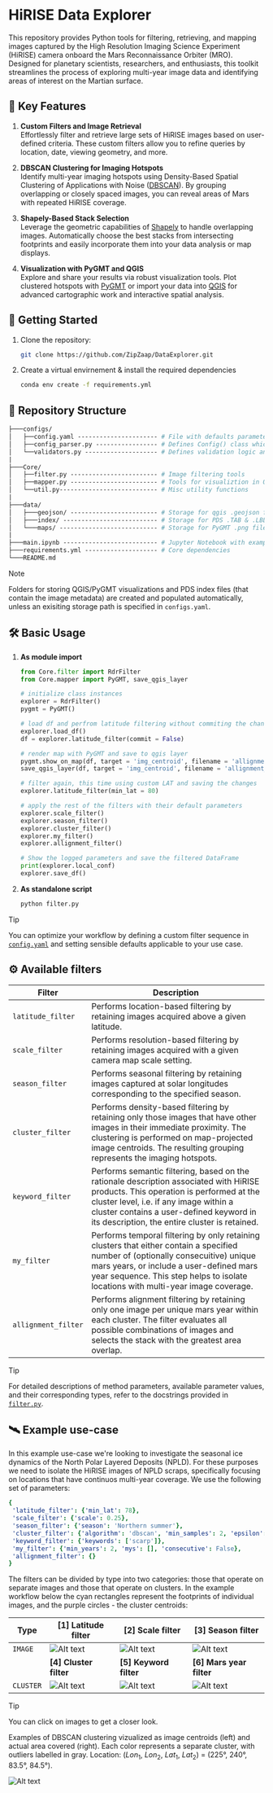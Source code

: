 # HiRISE Data Explorer

This repository provides Python tools for filtering, retrieving, and mapping images captured by the High Resolution Imaging Science Experiment (HiRISE) camera onboard the Mars Reconnaissance Orbiter (MRO). Designed for planetary scientists, researchers, and enthusiasts, this toolkit streamlines the process of exploring multi-year image data and identifying areas of interest on the Martian surface.

## :key: Key Features

1. **Custom Filters and Image Retrieval**  
   Effortlessly filter and retrieve large sets of HiRISE images based on user-defined criteria. These custom filters allow you to refine queries by location, date, viewing geometry, and more.

2. **DBSCAN Clustering for Imaging Hotspots**  
   Identify multi-year imaging hotspots using Density-Based Spatial Clustering of Applications with Noise ([DBSCAN](https://github.com/wangyiqiu/dbscan-python)). By grouping overlapping or closely spaced images, you can reveal areas of Mars with repeated HiRISE coverage.

3. **Shapely-Based Stack Selection**  
   Leverage the geometric capabilities of [Shapely](https://shapely.readthedocs.io/) to handle overlapping images. Automatically choose the best stacks from intersecting footprints and easily incorporate them into your data analysis or map displays.

4. **Visualization with PyGMT and QGIS**  
   Explore and share your results via robust visualization tools. Plot clustered hotspots with [PyGMT](https://www.pygmt.org/) or import your data into [QGIS](https://qgis.org/) for advanced cartographic work and interactive spatial analysis.

## :rocket: Getting Started

1. Clone the repository:

    ```bash
    git clone https://github.com/ZipZaap/DataExplorer.git
    ```

2. Create a virtual envirnement & install the required dependencies

    ```bash
    conda env create -f requirements.yml
    ```

## :open_file_folder: Repository Structure

```graphql
├───configs/
│   ├──config.yaml ---------------------- # File with defaults parameters
│   ├──config_parser.py ----------------- # Defines Config() class which stores the defaults
│   └──validators.py -------------------- # Defines validation logic and logging behavior
|
├───Core/
│   ├──filter.py ------------------------ # Image filtering tools
│   ├──mapper.py ------------------------ # Tools for visualiztion in QGIS/PyGMT
│   └──util.py--------------------------- # Misc utility functions
|
├───data/
│   ├───geojson/ ------------------------ # Storage for qgis .geojson files
│   ├───index/ -------------------------- # Storage for PDS .TAB & .LBL files
│   └───maps/ --------------------------- # Storage for PyGMT .png files
|
├───main.ipynb -------------------------- # Jupyter Notebook with examples
├───requirements.yml -------------------- # Core dependencies
└───README.md
```

> [!NOTE]
> Folders for storing QGIS/PyGMT visualizations and PDS index files (that contain the image metadata) are created and populated automatically, unless an exisiting storage path is specified in `configs.yaml`.

## :hammer_and_wrench: Basic Usage

1. **As module import**

    ```python
    from Core.filter import RdrFilter
    from Core.mapper import PyGMT, save_qgis_layer

    # initialize class instances
    explorer = RdrFilter()
    pygmt = PyGMT()

    # load df and perfrom latitude filtering without commiting the changes
    explorer.load_df()
    df = explorer.latitude_filter(commit = False)

    # render map with PyGMT and save to qgis layer
    pygmt.show_on_map(df, target = 'img_centroid', filename = 'allignment_flt')
    save_qgis_layer(df, target = 'img_centroid', filename = 'allignment_flt')

    # filter again, this time using custom LAT and saving the changes
    explorer.latitude_filter(min_lat = 80)

    # apply the rest of the filters with their default parameters
    explorer.scale_filter()
    explorer.season_filter()
    explorer.cluster_filter()
    explorer.my_filter()
    explorer.allignment_filter()

    # Show the logged parameters and save the filtered DataFrame
    print(explorer.local_conf)
    explorer.save_df()
    ```

2. **As standalone script**

    ```bash
    python filter.py
    ```

> [!TIP]
> You can optimize your workflow by defining a custom filter sequence in [`config.yaml`](configs/config.yaml) and setting sensible defaults applicable to your use case.

## :gear: Available filters

| Filter | Description |
| --- | --- |
| `latitude_filter` | Performs location-based filtering by retaining images acquired above a given latitude.|
| `scale_filter` | Performs resolution-based filtering by retaining images acquired with a given camera map scale setting. |
| `season_filter` | Performs seasonal filtering by retaining images captured at solar longitudes corresponding to the specified season. |
| `cluster_filter` | Performs density-based filtering by retaining only those images that have other images in their immediate proximity. The clustering is performed on map-projected image centroids. The resulting grouping represents the imaging hotspots.|
| `keyword_filter` | Performs semantic filtering, based on the rationale description associated with HiRISE products. This operation is performed at the cluster level, i.e. if any image within a cluster contains a user-defined keyword in its description, the entire cluster is retained.|
| `my_filter` | Performs temporal filtering by only retaining clusters that either contain a specified number of (optionally consecuitive) unique mars years, or include a user-defined mars year sequence. This step helps to isolate locations with multi-year image coverage. |
| `allignment_filter` | Performs alignment filtering by retaining only one image per unique mars year within each cluster. The filter evaluates all possible combinations of images and selects the stack with the greatest area overlap. |

> [!TIP]
> For detailed descriptions of method parameters, available parameter values, and their corresponding types, refer to the docstrings provided in [`filter.py`](Core/filter.py).

## :artificial_satellite: Example use-case

In this example use-case we're looking to investigate the seasonal ice dynamics of the North Polar Layered Deposits (NPLD). For these purposes we need to isolate the HiRISE images of NPLD scraps, specifically focusing on locations that have continuos multi-year coverage. We use the following set of parameters:

```yaml
{
 'latitude_filter': {'min_lat': 78},
 'scale_filter': {'scale': 0.25},
 'season_filter': {'season': 'Northern summer'},
 'cluster_filter': {'algorithm': 'dbscan', 'min_samples': 2, 'epsilon': 2000},
 'keyword_filter': {'keywords': ['scarp']},
 'my_filter': {'min_years': 2, 'mys': [], 'consecutive': False},
 'allignment_filter': {}
}
```

The filters can be divided by type into two categories: those that operate on separate images and those that operate on clusters. In the example workflow below the cyan rectangles represent the footprints of individual images, and the purple circles - the cluster centroids:

| Type | [1] Latitude filter | [2] Scale filter | [3] Season filter | 
| --- | --- | --- | --- |
|`IMAGE`| ![Alt text](figures/latitude_flt.png "image title") | ![Alt text](figures/scale_flt.png "image title") | ![Alt text](figures/season_flt.png "image title") |
|| **[4] Cluster filter** | **[5] Keyword filter** | **[6] Mars year filter**  |
|`CLUSTER`| ![Alt text](figures/cluster_flt.png "image title") | ![Alt text](figures/keyword_flt.png "image title") | ![Alt text](figures/my_flt.png "image title") |

> [!TIP]
> You can click on images to get a closer look.

Examples of DBSCAN clustering vizualized as image centroids (left) and actual area covered (right). Each color represents a separate cluster, with outliers labelled in gray. Location: (*Lon*<sub>1</sub>, *Lon*<sub>2</sub>, *Lat*<sub>1</sub>, *Lat*<sub>2</sub>) = (225&deg;, 240&deg;, 83.5&deg;, 84.5&deg;).

![Alt text](figures/clusters_sector.png "image title")



<!-- <details>
<summary> Latitude filter </summary>

<img align="left" width="238" height="238" src="figures/latitude_flt.png">

**Code:**

```python
# test run to generate PyGMT map
df = explorer.latitude_filter(min_lat=78, commit=False)
pygmt.show_on_map(df, target='img_rectangle')
```

**Output:**

```text
LATITUDE FILTER ............. 5904 images
```

</details>

<details>
<summary> Scale filter </summary>

<img align="left" width="238" height="238" src="figures/scale_flt.png">

**Code:**

```python
# test run to generate PyGMT map
df=explorer.scale_filter(scale=0.25, commit=False)
pygmt.show_on_map(df, target='img_rectangle')
```

**Output:**

```text
SCALE FILTER ................ 3699 images
```

</details>

<details>
<summary> Season filter </summary>

<img align="left" width="238" height="238" src="figures/season_flt.png">

**Code:**

```python
# test run to generate PyGMT map
df=explorer.season_filter(season='Northern summer', commit=False)
pygmt.show_on_map(df, target='img_rectangle')
```

**Output:**

```text
SEASON FILTER ................ 2081 images
```

</details>

<details>
<summary> Cluster filter </summary>

<img align="left" width="238" height="238" src="figures/cluster_flt.png">

**Code:**

```python
# test run to generate PyGMT map
df=explorer.cluster_filter(min_samples=2, epsilon=2000, commit=False)
pygmt.show_on_map(df, target='img_rectangle')
```

**Output:**

```text
CLUSTER FILTER ................ 1503 images
```

---

![Alt text](figures/clusters_sector.png "image title")

Examples of DBSCAN clustering vizualized as image centroids (left) and actual area covered (right). Each color represents a separate cluster, with outliers labelled in gray. Location: (*Lon*<sub>1</sub>, *Lon*<sub>2</sub>, *Lat*<sub>1</sub>, *Lat*<sub>2</sub>) = (225&deg;, 240&deg;, 83.5&deg;, 84.5&deg;).

</details>

<details>
<summary> Keyword filter </summary>

<img align="left" width="238" height="238" src="figures/keyword_flt.png">

**Code:**

```python
# test run to generate PyGMT map
df = explorer.keyword_filter(keywords=['scarp'], commit = False)
pygmt.show_on_map(df, target='img_rectangle')
```

**Output:**

```text
KEYWORD FILTER ................ 354 images
```

</details>

<details>
<summary> Mars Year filter </summary>

<img align="left" width="238" height="238" src="figures/my_flt.png">

**Code:**

```python
# test run to generate PyGMT map
df = explorer.my_filter(min_years=2, consecuitive=False, commit=False)
pygmt.show_on_map(df, target='img_rectangle')
```

**Output:**

```text
MY FILTER ................ 334 images
```

</details>

<details>
<summary> Allignment filter </summary>

<img align="left" width="238" height="238" src="figures/allignment_flt.png">

**Code:**

```python
# test run to generate PyGMT map
df = explorer.allignment_filter(commit=False)
pygmt.show_on_map(df, target='img_rectangle')
```

**Output:**

```text
ALLIGNMENT FILTER ................ 203 images
```

</details> -->

<!-- ### Filter sequence

<details>
<summary> Latitude filter </summary>

<img align="left" width="282" height="282" src="figures/latitude_flt.png">

We use image corner coordinates to discard products acquired below `min_lat = 78`. Only the single-channel RED images are considered here.

**Code:**

```python
df = explorer.latitude_filter(commit = False)
pygmt.show_on_map(df, target = 'img_rectangle')
```

**Output:**

```text
LATITUDE FILTER ............. 5904 images
```

</details>

<details>
<summary> Scale filter </summary>

<img align="left" width="282" height="282" src="figures/scale_flt.png">

HiRISE dataset contains images with resolutions of `1`, `0.5` or `0.25` meters/pxl. We set `scale = 0.25` to keep only the high-res products.

**Code:**

```python
df = explorer.scale_filter(commit = False)
pygmt.show_on_map(df, target = 'img_rectangle')
```

**Output:**

```text
SCALE FILTER ................ 3699 images
```

</details>

<details>
<summary> Season filter </summary>

<img align="left" width="282" height="282" src="figures/season_flt.png">

Using solar longitude we can define 4 distinct seasons for Southern and Northern hemispheres. Here we set `season = 'Northern Summer'`.

**Code:**

```python
df = explorer.season_filter(commit = False)
pygmt.show_on_map(df, target = 'img_rectangle')
```

**Output:**

```text
SEASON FILTER ................ 2081 images
```

</details>

<details>
<summary> Cluster filter </summary>

<img align="left" width="282" height="282" src="figures/cluster_flt.png">

We perform density clustering of image centroids to identify areas with consistent coverage and discard outliers.

**Code:**

```python
df = explorer.cluster_filter(commit = False)
pygmt.show_on_map(df, target = 'img_rectangle')
```

**Output:**

```text
CLUSTER FILTER ................ 1503 images
```

![Alt text](figures/clusters_sector.png "image title")

Examples of DBSCAN clustering vizualized as image centroids (left) and actual area covered (right). Each color represents a separate cluster, with outliers labelled in gray. Location: (*Lon*<sub>1</sub>, *Lon*<sub>2</sub>, *Lat*<sub>1</sub>, *Lat*<sub>2</sub>) = (225&deg;, 240&deg;, 83.5&deg;, 84.5&deg;).

</details>

<details>
<summary> Keyword filter </summary>

<img align="left" width="282" height="282" src="figures/keyword_flt.png">

We use rationale description (provided by HiRISE team), to further refine our selection. Here we set `keywords = ['scarp']`.

**Code:**

```python
df = explorer.keyword_filter(commit = False)
pygmt.show_on_map(df, target = 'img_rectangle')
```

**Output:**

```text
KEYWORD FILTER ................ 354 images
```

</details>

<details>
<summary> Mars Year filter </summary>

<img align="left" width="282" height="282" src="figures/my_flt.png">

We filter clusters based on the sequence of unique (and optionally consecutive) mars years. Here `min_years = 2` and `consecuitive = False`.

**Code:**

```python
df = explorer.my_filter(commit = False)
pygmt.show_on_map(df, target = 'img_rectangle')
```

**Output:**

```text
MY FILTER ................ 334 images
```

</details>

<details>
<summary> Allignment filter </summary>

<img align="left" width="282" height="282" src="figures/allignment_flt.png">

For each cluster, select the set of images that maximizes area overlap while ensuring each image represents a distinct Mars year.

**Code:**

```python
df = explorer.my_filter(commit = False)
pygmt.show_on_map(df, target = 'img_rectangle')
```

**Output:**

```text
MY FILTER ................ 203 images
```

</details> -->
